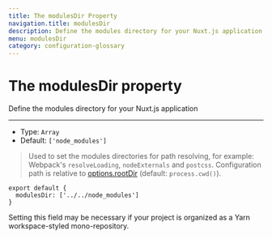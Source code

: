 ```yaml
---
title: The modulesDir Property
navigation.title: modulesDir
description: Define the modules directory for your Nuxt.js application
menu: modulesDir
category: configuration-glossary
---
```

# The modulesDir property

Define the modules directory for your Nuxt.js application

---

- Type: `Array`
- Default: `['node_modules']`

> Used to set the modules directories for path resolving, for example: Webpack's `resolveLoading`, `nodeExternals` and `postcss`. Configuration path is relative to [options.rootDir](/docs/configuration-glossary/configuration-rootdir) (default: `process.cwd()`).

```js{}[nuxt.config.js]
export default {
  modulesDir: ['../../node_modules']
}
```

Setting this field may be necessary if your project is organized as a Yarn workspace-styled mono-repository.
